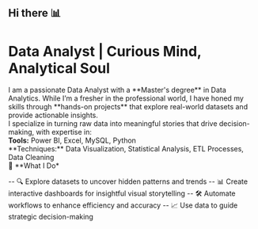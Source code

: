 ## Hi there 📊

<h1> Data Analyst | Curious Mind, Analytical Soul </h1>

<p> I am a passionate Data Analyst with a **Master's degree** in Data Analytics. While I’m a fresher in the professional world, I have honed my skills through **hands-on projects** that explore real-world datasets and provide actionable insights.  
<br>
I specialize in turning raw data into meaningful stories that drive decision-making, with expertise in:
<br>  
<b>Tools:</b> Power BI, Excel, MySQL, Python
<br>
**Techniques:** Data Visualization, Statistical Analysis, ETL Processes, Data Cleaning 
<br>
🚀 **What I Do*

-- 🔍 Explore datasets to uncover hidden patterns and trends 
-- 📊 Create interactive dashboards for insightful visual storytelling 
-- 🛠️ Automate workflows to enhance efficiency and accuracy 
-- 📈 Use data to guide strategic decision-making</p>

